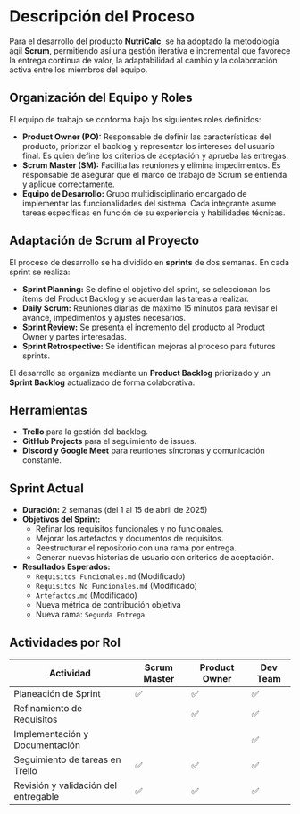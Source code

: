 # Descripción del Proceso

Para el desarrollo del producto **NutriCalc**, se ha adoptado la metodología ágil **Scrum**, permitiendo así una gestión iterativa e incremental que favorece la entrega continua de valor, la adaptabilidad al cambio y la colaboración activa entre los miembros del equipo.

## Organización del Equipo y Roles

El equipo de trabajo se conforma bajo los siguientes roles definidos:

- **Product Owner (PO):** Responsable de definir las características del producto, priorizar el backlog y representar los intereses del usuario final. Es quien define los criterios de aceptación y aprueba las entregas.
- **Scrum Master (SM):** Facilita las reuniones y elimina impedimentos. Es responsable de asegurar que el marco de trabajo de Scrum se entienda y aplique correctamente.
- **Equipo de Desarrollo:** Grupo multidisciplinario encargado de implementar las funcionalidades del sistema. Cada integrante asume tareas específicas en función de su experiencia y habilidades técnicas.

## Adaptación de Scrum al Proyecto

El proceso de desarrollo se ha dividido en **sprints** de dos semanas. En cada sprint se realiza:

- **Sprint Planning:** Se define el objetivo del sprint, se seleccionan los ítems del Product Backlog y se acuerdan las tareas a realizar.
- **Daily Scrum:** Reuniones diarias de máximo 15 minutos para revisar el avance, impedimentos y ajustes necesarios.
- **Sprint Review:** Se presenta el incremento del producto al Product Owner y partes interesadas.
- **Sprint Retrospective:** Se identifican mejoras al proceso para futuros sprints.

El desarrollo se organiza mediante un **Product Backlog** priorizado y un **Sprint Backlog** actualizado de forma colaborativa.

## Herramientas

- **Trello** para la gestión del backlog.
- **GitHub Projects** para el seguimiento de issues.
- **Discord y Google Meet** para reuniones síncronas y comunicación constante.

## Sprint Actual

- **Duración:** 2 semanas (del 1 al 15 de abril de 2025)
- **Objetivos del Sprint:**
  - Refinar los requisitos funcionales y no funcionales.
  - Mejorar los artefactos y documentos de requisitos.
  - Reestructurar el repositorio con una rama por entrega.
  - Generar nuevas historias de usuario con criterios de aceptación.
- **Resultados Esperados:**
  - `Requisitos Funcionales.md` (Modificado)
  - `Requisitos No Funcionales.md` (Modificado)
  - `Artefactos.md` (Modificado)
  - Nueva métrica de contribución objetiva
  - Nueva rama: `Segunda Entrega`

## Actividades por Rol

| Actividad                            | Scrum Master | Product Owner | Dev Team |
|-------------------------------------|--------------|----------------|----------|
| Planeación de Sprint                | ✅           | ✅             | ✅       |
| Refinamiento de Requisitos          |              | ✅             | ✅       |
| Implementación y Documentación      |              |                | ✅       |
| Seguimiento de tareas en Trello     | ✅           | ✅             | ✅       |
| Revisión y validación del entregable| ✅           | ✅             | ✅       |
